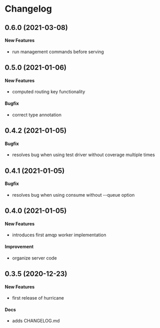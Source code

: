 # Changelog

## 0.6.0 (2021-03-08)

#### New Features

* run management commands before serving

## 0.5.0 (2021-01-06)

#### New Features

* computed routing key functionality

#### Bugfix

* correct type annotation

## 0.4.2 (2021-01-05)

#### Bugfix

* resolves bug when using test driver without coverage multiple times

## 0.4.1 (2021-01-05)

#### Bugfix

* resolves bug when using consume without --queue option

## 0.4.0 (2021-01-05)

#### New Features

* introduces first amqp worker implementation

#### Improvement

* organize server code

## 0.3.5 (2020-12-23)

#### New Features

* first release of hurricane
#### Docs

* adds CHANGELOG.md
